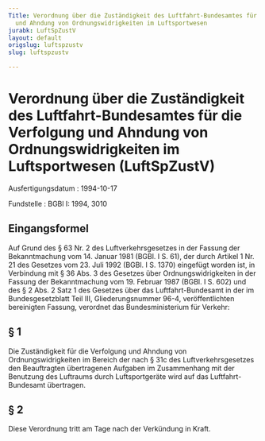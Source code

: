 ```yaml
---
Title: Verordnung über die Zuständigkeit des Luftfahrt-Bundesamtes für die Verfolgung
  und Ahndung von Ordnungswidrigkeiten im Luftsportwesen
jurabk: LuftSpZustV
layout: default
origslug: luftspzustv
slug: luftspzustv

---
```


# Verordnung über die Zuständigkeit des Luftfahrt-Bundesamtes für die Verfolgung und Ahndung von Ordnungswidrigkeiten im Luftsportwesen (LuftSpZustV)

Ausfertigungsdatum
:   1994-10-17

Fundstelle
:   BGBl I: 1994, 3010



## Eingangsformel

Auf Grund des § 63 Nr. 2 des Luftverkehrsgesetzes in der Fassung der Bekanntmachung vom 14. Januar 1981 (BGBl. I S. 61), der durch Artikel 1 Nr. 21 des Gesetzes vom 23. Juli 1992 (BGBl. I S. 1370) eingefügt worden ist, in Verbindung mit § 36 Abs. 3 des Gesetzes über Ordnungswidrigkeiten in der Fassung der Bekanntmachung vom 19. Februar 1987 (BGBl. I S. 602) und des § 2 Abs. 2 Satz 1 des Gesetzes über das Luftfahrt-Bundesamt in der im Bundesgesetzblatt Teil III, Gliederungsnummer 96-4, veröffentlichten bereinigten Fassung, verordnet das Bundesministerium für Verkehr:


## § 1

Die Zuständigkeit für die Verfolgung und Ahndung von Ordnungswidrigkeiten im Bereich der nach § 31c des Luftverkehrsgesetzes den Beauftragten übertragenen Aufgaben im Zusammenhang mit der Benutzung des Luftraums durch Luftsportgeräte wird auf das Luftfahrt-Bundesamt übertragen.


## § 2

Diese Verordnung tritt am Tage nach der Verkündung in Kraft.

